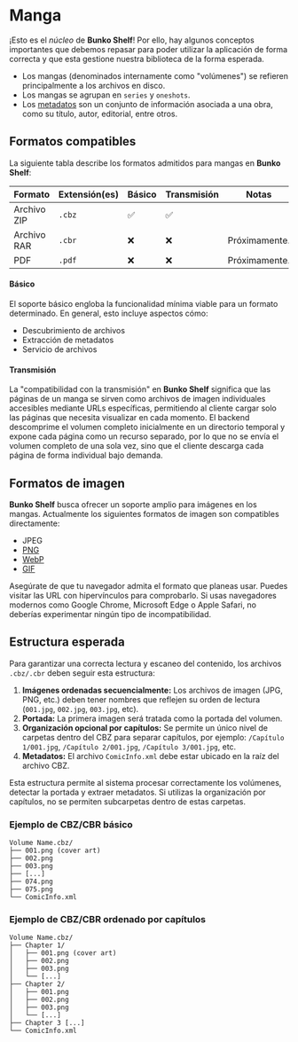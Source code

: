 # Manga

¡Esto es el _núcleo_ de **Bunko Shelf**! Por ello, hay algunos conceptos importantes que debemos repasar para poder utilizar la aplicación de forma correcta y que esta gestione nuestra biblioteca de la forma esperada.

- Los mangas (denominados internamente como "volúmenes") se refieren principalmente a los archivos en disco.
- Los mangas se agrupan en `series` y `oneshots`.
- Los [metadatos](/referencia/metadatos.md) son un conjunto de información asociada a una obra, como su título, autor, editorial, entre otros.

## Formatos compatibles

La siguiente tabla describe los formatos admitidos para mangas en **Bunko Shelf**:

| Formato     | Extensión(es) | Básico | Transmisión | Notas         |
| ----------- | ------------- | ------ | ----------- | ------------- |
| Archivo ZIP | `.cbz`        | ✅     | ✅          |               |
| Archivo RAR | `.cbr`        | ❌     | ❌          | Próximamente. |
| PDF         | `.pdf`        | ❌     | ❌          | Próximamente. |

#### Básico

El soporte básico engloba la funcionalidad mínima viable para un formato determinado. En general, esto incluye aspectos cómo:

- Descubrimiento de archivos
- Extracción de metadatos
- Servicio de archivos

#### Transmisión

La "compatibilidad con la transmisión" en **Bunko Shelf** significa que las páginas de un manga se sirven como archivos de imagen individuales accesibles mediante URLs específicas, permitiendo al cliente cargar solo las páginas que necesita visualizar en cada momento. El backend descomprime el volumen completo inicialmente en un directorio temporal y expone cada página como un recurso separado, por lo que no se envía el volumen completo de una sola vez, sino que el cliente descarga cada página de forma individual bajo demanda.

## Formatos de imagen

**Bunko Shelf** busca ofrecer un soporte amplio para imágenes en los mangas. Actualmente los siguientes formatos de imagen son compatibles directamente:

- JPEG
- [PNG](https://caniuse.com/?search=png)
- [WebP](https://caniuse.com/?search=webp)
- [GIF](https://caniuse.com/?search=gif)

Asegúrate de que tu navegador admita el formato que planeas usar. Puedes visitar las URL con hipervínculos para comprobarlo. Si usas navegadores modernos como Google Chrome, Microsoft Edge o Apple Safari, no deberías experimentar ningún tipo de incompatibilidad.

## Estructura esperada

Para garantizar una correcta lectura y escaneo del contenido, los archivos `.cbz/.cbr` deben seguir esta estructura:

1. **Imágenes ordenadas secuencialmente:** Los archivos de imagen (JPG, PNG, etc.) deben tener nombres que reflejen su orden de lectura (`001.jpg`, `002.jpg`, `003.jpg`, etc).
2. **Portada:** La primera imagen será tratada como la portada del volumen.
3. **Organización opcional por capítulos:** Se permite un único nivel de carpetas dentro del CBZ para separar capítulos, por ejemplo: `/Capítulo 1/001.jpg`, `/Capítulo 2/001.jpg`, `/Capítulo 3/001.jpg`, etc.
4. **Metadatos:** El archivo `ComicInfo.xml` debe estar ubicado en la raíz del archivo CBZ.

Esta estructura permite al sistema procesar correctamente los volúmenes, detectar la portada y extraer metadatos. Si utilizas la organización por capítulos, no se permiten subcarpetas dentro de estas carpetas.

### Ejemplo de CBZ/CBR básico

```
Volume Name.cbz/
├── 001.png (cover art)
├── 002.png
├── 003.png
├── [...]
├── 074.png
├── 075.png
└── ComicInfo.xml
```

### Ejemplo de CBZ/CBR ordenado por capítulos

```
Volume Name.cbz/
├── Chapter 1/
│   ├── 001.png (cover art)
│   ├── 002.png
│   ├── 003.png
│   └── [...]
├── Chapter 2/
│   ├── 001.png
│   ├── 002.png
│   ├── 003.png
│   └── [...]
├── Chapter 3 [...]
└── ComicInfo.xml
```
